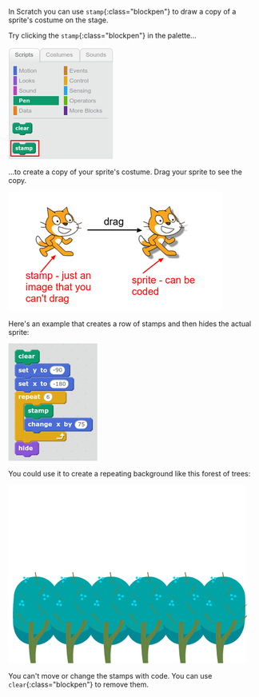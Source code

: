 In Scratch you can use `stamp`{:class="blockpen"} to draw a copy of a sprite's costume on the stage. 

Try clicking the `stamp`{:class="blockpen"} in the palette...

![screenshot](images/stamp-block-palette.png)

...to create a copy of your sprite's costume. Drag your sprite to see the copy. 

![screenshot](images/stamp-sprite.png)

Here's an example that creates a row of stamps and then hides the actual sprite:

![screenshot](images/stamp-row.png)

You could use it to create a repeating background like this forest of trees:

![screenshot](images/stamp-row-trees.png)

You can't move or change the stamps with code. You can use `clear`{:class="blockpen"} to remove them. 



